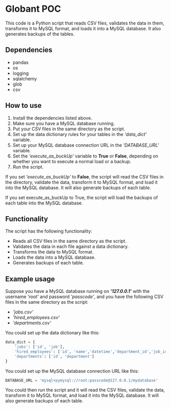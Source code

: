 # Globant POC

This code is a Python script that reads CSV files, validates the data in them, transforms it to MySQL format, and loads it into a MySQL database. It also generates backups of the tables.

## Dependencies
- pandas
- os
- logging
- sqlalchemy
- glob
- csv

## How to use
1. Install the dependencies listed above.
2. Make sure you have a MySQL database running.
3. Put your CSV files in the same directory as the script.
4. Set up the data dictionary rules for your tables in the _'data_dict'_ variable.
5. Set up your MySQL database connection URL in the _'DATABASE_URL'_ variable.
6. Set the _'execute_as_buckUp'_ variable to **True** or **False**, depending on whether you want to execute a normal load or a backup.
7. Run the script.

If you set _'execute_as_buckUp'_ to  **False**, the script will read the CSV files in the directory, validate the data, transform it to MySQL format, and load it into the MySQL database. It will also generate backups of each table.

If you set execute_as_buckUp to True, the script will load the backups of each table into the MySQL database.

## Functionality
The script has the following functionality:

- Reads all CSV files in the same directory as the script.
- Validates the data in each file against a data dictionary.
- Transforms the data to MySQL format.
- Loads the data into a MySQL database.
- Generates backups of each table.

## Example usage
Suppose you have a MySQL database running on _**'127.0.0.1'**_ with the username _'root'_ and password _'passcode'_, and you have the following CSV files in the same directory as the script:

- _'jobs.csv'_
- _'hired_employees.csv'_
- _'departments.csv'_

You could set up the data dictionary like this:

```python
data_dict = {
    'jobs': ['id', 'job'],
    'hired_employees': ['id', 'name','datetime','department_id','job_id'],
    'departments': ['id', 'department']
}
```
You could set up the MySQL database connection URL like this:

```python
DATABASE_URL = 'mysql+pymysql://root:passcode@127.0.0.1/mydatabase'
```

You could then run the script and it will read the CSV files, validate the data, transform it to MySQL format, and load it into the MySQL database. It will also generate backups of each table.
